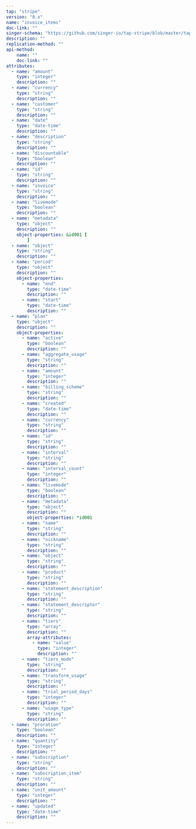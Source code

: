 ```yaml
---
tap: "stripe"
version: "0.x"
name: "invoice_items"
doc-link: ""
singer-schema: "https://github.com/singer-io/tap-stripe/blob/master/tap_stripe/schemas/invoice_items.json"
description: ""
replication-method: ""
api-method:
    name: ""
    doc-link: ""
attributes:
  - name: "amount"
    type: "integer"
    description: ""
  - name: "currency"
    type: "string"
    description: ""
  - name: "customer"
    type: "string"
    description: ""
  - name: "date"
    type: "date-time"
    description: ""
  - name: "description"
    type: "string"
    description: ""
  - name: "discountable"
    type: "boolean"
    description: ""
  - name: "id"
    type: "string"
    description: ""
  - name: "invoice"
    type: "string"
    description: ""
  - name: "livemode"
    type: "boolean"
    description: ""
  - name: "metadata"
    type: "object"
    description: ""
    object-properties: &id001 [
        ]
  - name: "object"
    type: "string"
    description: ""
  - name: "period"
    type: "object"
    description: ""
    object-properties:
      - name: "end"
        type: "date-time"
        description: ""
      - name: "start"
        type: "date-time"
        description: ""
  - name: "plan"
    type: "object"
    description: ""
    object-properties:
      - name: "active"
        type: "boolean"
        description: ""
      - name: "aggregate_usage"
        type: "string"
        description: ""
      - name: "amount"
        type: "integer"
        description: ""
      - name: "billing_scheme"
        type: "string"
        description: ""
      - name: "created"
        type: "date-time"
        description: ""
      - name: "currency"
        type: "string"
        description: ""
      - name: "id"
        type: "string"
        description: ""
      - name: "interval"
        type: "string"
        description: ""
      - name: "interval_count"
        type: "integer"
        description: ""
      - name: "livemode"
        type: "boolean"
        description: ""
      - name: "metadata"
        type: "object"
        description: ""
        object-properties: *id001
      - name: "name"
        type: "string"
        description: ""
      - name: "nickname"
        type: "string"
        description: ""
      - name: "object"
        type: "string"
        description: ""
      - name: "product"
        type: "string"
        description: ""
      - name: "statement_description"
        type: "string"
        description: ""
      - name: "statement_descriptor"
        type: "string"
        description: ""
      - name: "tiers"
        type: "array"
        description: ""
        array-attributes:
          - name: "value"
            type: "integer"
            description: ""
      - name: "tiers_mode"
        type: "string"
        description: ""
      - name: "transform_usage"
        type: "string"
        description: ""
      - name: "trial_period_days"
        type: "integer"
        description: ""
      - name: "usage_type"
        type: "string"
        description: ""
  - name: "proration"
    type: "boolean"
    description: ""
  - name: "quantity"
    type: "integer"
    description: ""
  - name: "subscription"
    type: "string"
    description: ""
  - name: "subscription_item"
    type: "string"
    description: ""
  - name: "unit_amount"
    type: "integer"
    description: ""
  - name: "updated"
    type: "date-time"
    description: ""
---
```

